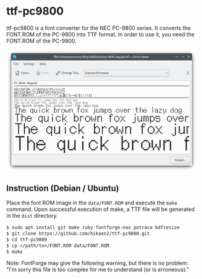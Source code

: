 # ttf-pc9800

ttf-pc9800 is a font converter for the NEC PC-9800 series.
It converts the FONT.ROM of the PC-9800 into TTF format.
In order to use it, you need the FONT.ROM of the PC-9800.

![](docs/screenshot.png)


## Instruction (Debian / Ubuntu)

Place the font ROM image in the `data/FONT.ROM` and execute the `make` command.
Upon successful execution of make, a TTF file will be generated in the `dist` directory.

```
$ sudo apt install git make ruby fontforge-nox potrace bdfresize
$ git clone https://github.com/hikaen2/ttf-pc9800.git
$ cd ttf-pc9800
$ cp </path/to>/FONT.ROM data/FONT.ROM
$ make
```

Note:
FontForge may give the following warning, but there is no problem:
"I'm sorry this file is too complex for me to understand (or is erroneous)."
